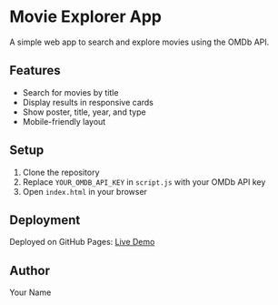 # Movie Explorer App

A simple web app to search and explore movies using the OMDb API.

## Features
- Search for movies by title
- Display results in responsive cards
- Show poster, title, year, and type
- Mobile-friendly layout

## Setup
1. Clone the repository
2. Replace `YOUR_OMDB_API_KEY` in `script.js` with your OMDb API key
3. Open `index.html` in your browser

## Deployment
Deployed on GitHub Pages: [Live Demo](https://your-username.github.io/movie-explorer/)

## Author
Your Name
